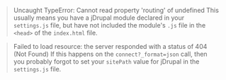 > Uncaught TypeError: Cannot read property 'routing' of undefined
This usually means you have a jDrupal module declared in your `settings.js` file, but have not included the module's `.js` file in the `<head>` of the `index.html` file.

> Failed to load resource: the server responded with a status of 404 (Not Found)
If this happens on the `connect?_format=json` call, then you probably forgot to set your `sitePath` value for jDrupal in the `settings.js` file.
